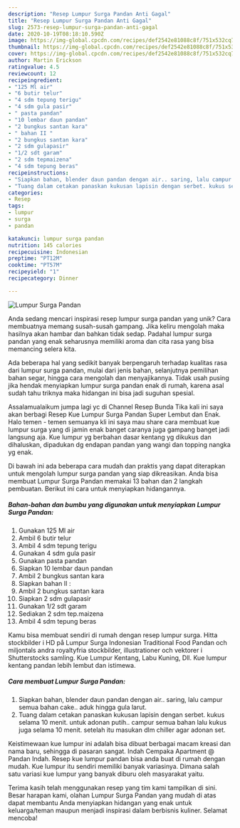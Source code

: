 ```yaml
---
description: "Resep Lumpur Surga Pandan Anti Gagal"
title: "Resep Lumpur Surga Pandan Anti Gagal"
slug: 2573-resep-lumpur-surga-pandan-anti-gagal
date: 2020-10-19T08:18:10.590Z
image: https://img-global.cpcdn.com/recipes/def2542e81088c8f/751x532cq70/lumpur-surga-pandan-foto-resep-utama.jpg
thumbnail: https://img-global.cpcdn.com/recipes/def2542e81088c8f/751x532cq70/lumpur-surga-pandan-foto-resep-utama.jpg
cover: https://img-global.cpcdn.com/recipes/def2542e81088c8f/751x532cq70/lumpur-surga-pandan-foto-resep-utama.jpg
author: Martin Erickson
ratingvalue: 4.5
reviewcount: 12
recipeingredient:
- "125 Ml air"
- "6 butir telur"
- "4 sdm tepung terigu"
- "4 sdm gula pasir"
- " pasta pandan"
- "10 lembar daun pandan"
- "2 bungkus santan kara"
- " bahan II "
- "2 bungkus santan kara"
- "2 sdm gulapasir"
- "1/2 sdt garam"
- "2 sdm tepmaizena"
- "4 sdm tepung beras"
recipeinstructions:
- "Siapkan bahan, blender daun pandan dengan air.. saring, lalu campur semua bahan cake.. aduk hingga gula larut."
- "Tuang dalam cetakan panaskan kukusan lapisin dengan serbet. kukus selama 10 menit. untuk adonan putih.. campur semua bahan lalu kukus juga selama 10 menit. setelah itu masukan dlm chiller agar adonan set."
categories:
- Resep
tags:
- lumpur
- surga
- pandan

katakunci: lumpur surga pandan 
nutrition: 145 calories
recipecuisine: Indonesian
preptime: "PT12M"
cooktime: "PT57M"
recipeyield: "1"
recipecategory: Dinner

---
```



![Lumpur Surga Pandan](https://img-global.cpcdn.com/recipes/def2542e81088c8f/751x532cq70/lumpur-surga-pandan-foto-resep-utama.jpg)

Anda sedang mencari inspirasi resep lumpur surga pandan yang unik? Cara membuatnya memang susah-susah gampang. Jika keliru mengolah maka hasilnya akan hambar dan bahkan tidak sedap. Padahal lumpur surga pandan yang enak seharusnya memiliki aroma dan cita rasa yang bisa memancing selera kita.

Ada beberapa hal yang sedikit banyak berpengaruh terhadap kualitas rasa dari lumpur surga pandan, mulai dari jenis bahan, selanjutnya pemilihan bahan segar, hingga cara mengolah dan menyajikannya. Tidak usah pusing jika hendak menyiapkan lumpur surga pandan enak di rumah, karena asal sudah tahu triknya maka hidangan ini bisa jadi suguhan spesial.

Assalamualaikum jumpa lagi yc di Channel Resep Bunda Tika kali ini saya akan berbagi Resep Kue Lumpur Surga Pandan Super Lembut dan Enak. Halo temen - temen semuanya kli ini saya mau share cara membuat kue lumpur surga yang di jamin enak banget caranya juga gampang banget jadi langsung aja. Kue lumpur yg berbahan dasar kentang yg dikukus dan dihaluskan, dipadukan dg endapan pandan yang wangi dan topping nangka yg enak.


Di bawah ini ada beberapa cara mudah dan praktis yang dapat diterapkan untuk mengolah lumpur surga pandan yang siap dikreasikan. Anda bisa membuat Lumpur Surga Pandan memakai 13 bahan dan 2 langkah pembuatan. Berikut ini cara untuk menyiapkan hidangannya.

<!--inarticleads1-->

##### Bahan-bahan dan bumbu yang digunakan untuk menyiapkan Lumpur Surga Pandan:

1. Gunakan 125 Ml air
1. Ambil 6 butir telur
1. Ambil 4 sdm tepung terigu
1. Gunakan 4 sdm gula pasir
1. Gunakan  pasta pandan
1. Siapkan 10 lembar daun pandan
1. Ambil 2 bungkus santan kara
1. Siapkan  bahan II :
1. Ambil 2 bungkus santan kara
1. Siapkan 2 sdm gulapasir
1. Gunakan 1/2 sdt garam
1. Sediakan 2 sdm tep.maizena
1. Ambil 4 sdm tepung beras


Kamu bisa membuat sendiri di rumah dengan resep lumpur surga. Hitta stockbilder i HD på Lumpur Surga Indonesian Traditional Food Pandan och miljontals andra royaltyfria stockbilder, illustrationer och vektorer i Shutterstocks samling. Kue Lumpur Kentang, Labu Kuning, Dll. Kue lumpur kentang pandan lebih lembut dan istimewa. 

<!--inarticleads2-->

##### Cara membuat Lumpur Surga Pandan:

1. Siapkan bahan, blender daun pandan dengan air.. saring, lalu campur semua bahan cake.. aduk hingga gula larut.
1. Tuang dalam cetakan panaskan kukusan lapisin dengan serbet. kukus selama 10 menit. untuk adonan putih.. campur semua bahan lalu kukus juga selama 10 menit. setelah itu masukan dlm chiller agar adonan set.


Keistimewaan kue lumpur ini adalah bisa dibuat berbagai macam kreasi dan nama baru, sehingga di pasaran sangat. Indah Cempaka Apartment @ Pandan Indah. Resep kue lumpur pandan bisa anda buat di rumah dengan mudah. Kue lumpur itu sendiri memiliki banyak variasinya. Dimana salah satu variasi kue lumpur yang banyak diburu oleh masyarakat yaitu. 

Terima kasih telah menggunakan resep yang tim kami tampilkan di sini. Besar harapan kami, olahan Lumpur Surga Pandan yang mudah di atas dapat membantu Anda menyiapkan hidangan yang enak untuk keluarga/teman maupun menjadi inspirasi dalam berbisnis kuliner. Selamat mencoba!
